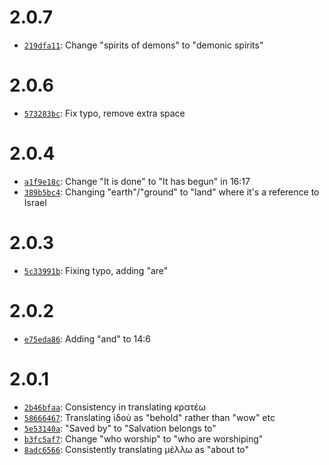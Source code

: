 # 2.0.7

- [`219dfa11`](https://github.com/TehShrike/pickering-majority-text-revelation/commit/219dfa117303f33e1873f1bc5d2c8ae466327356): Change "spirits of demons" to "demonic spirits"

# 2.0.6

- [`573283bc`](https://github.com/TehShrike/pickering-majority-text-revelation/commit/573283bc2737e4bcd565d241ce7fa8b8ac1b22ab): Fix typo, remove extra space

# 2.0.4

- [`a1f9e18c`](https://github.com/TehShrike/pickering-majority-text-revelation/commit/a1f9e18ce6e69fcb757d014378b8986b1b0dfe3d): Change "It is done" to "It has begun" in 16:17
- [`389b5bc4`](https://github.com/TehShrike/pickering-majority-text-revelation/commit/389b5bc48c4ae3a440644371de0604fdf2701ab0): Changing "earth"/"ground" to "land" where it's a reference to Israel

# 2.0.3

- [`5c33991b`](https://github.com/TehShrike/pickering-majority-text-revelation/commit/5c33991be7f29686ce5cfe174e6a0f9a2806828b): Fixing typo, adding "are"

# 2.0.2

- [`e75eda86`](https://github.com/TehShrike/pickering-majority-text-revelation/commit/e75eda864cd4f4469533c074292f8bdd8241cccf): Adding "and" to 14:6

# 2.0.1

- [`2b46bfaa`](https://github.com/TehShrike/pickering-majority-text-revelation/commit/2b46bfaa9c610ec1849653e791f27ddd499cb0ce): Consistency in translating κρατέω
- [`58666467`](https://github.com/TehShrike/pickering-majority-text-revelation/commit/58666467e700279455ce3bcae6773c2b5439ebe9): Translating ἰδού as "behold" rather than "wow" etc
- [`5e53140a`](https://github.com/TehShrike/pickering-majority-text-revelation/commit/5e53140a194dc08e6e392c6fe0eeb2b7ebe6d100): "Saved by" to "Salvation belongs to"
- [`b3fc5af7`](https://github.com/TehShrike/pickering-majority-text-revelation/commit/b3fc5af70f1c26121178b43ac56004736db5a86d): Change "who worship" to "who are worshiping"
- [`8adc6566`](https://github.com/TehShrike/pickering-majority-text-revelation/commit/8adc65665d52ec0f3e9a9aa5cdcecc982264dfac): Consistently translating μέλλω as "about to"
